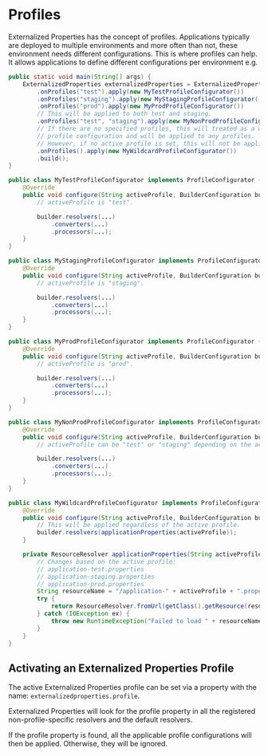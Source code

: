 # Profiles

Externalized Properties has the concept of profiles. Applications typically are deployed to multiple environments and more often than not, these environment needs different configurations. This is where profiles can help. It allows applications to define different configurations per environment e.g.

```java
public static void main(String[] args) {
    ExternalizedProperties externalizedProperties = ExternalizedProperties.builder()
        .onProfiles("test").apply(new MyTestProfileConfigurator())
        .onProfiles("staging").apply(new MyStagingProfileConfigurator())
        .onProfiles("prod").apply(new MyProdProfileConfigurator())
        // This will be applied to both test and staging.
        .onProfiles("test", "staging").apply(new MyNonProdProfileConfigurator())
        // If there are no specified profiles, this will treated as a wildcard 
        // profile configuration and will be applied to any profiles. 
        // However, if no active profile is set, this will not be applied.
        .onProfiles().apply(new MyWildcardProfileConfigurator())
        .build();
}

public class MyTestProfileConfigurator implements ProfileConfigurator {
    @Override
    public void configure(String activeProfile, BuilderConfiguration builder) {
        // activeProfile is "test".

        builder.resolvers(...)
            .converters(...)
            .processors(...);
    }
}

public class MyStagingProfileConfigurator implements ProfileConfigurator {
    @Override
    public void configure(String activeProfile, BuilderConfiguration builder) {
        // activeProfile is "staging".

        builder.resolvers(...)
            .converters(...)
            .processors(...);
    }
}

public class MyProdProfileConfigurator implements ProfileConfigurator {
    @Override
    public void configure(String activeProfile, BuilderConfiguration builder) {
        // activeProfile is "prod".

        builder.resolvers(...)
            .converters(...)
            .processors(...);
    }
}

public class MyNonProdProfileConfigurator implements ProfileConfigurator {
    @Override
    public void configure(String activeProfile, BuilderConfiguration builder) {
        // activeProfile can be "test" or "staging" depending on the active profile.

        builder.resolvers(...)
            .converters(...)
            .processors(...);
    }
}

public class MyWildcardProfileConfigurator implements ProfileConfigurator {
    @Override
    public void configure(String activeProfile, BuilderConfiguration builder) {
        // This will be applied regardless of the active profile.
        builder.resolvers(applicationProperties(activeProfile));
    }

    private ResourceResolver applicationProperties(String activeProfile) {
        // Changes based on the active profile:
        // application-test.properties
        // application-staging.properties
        // application-prod.properties
        String resourceName = "/application-" + activeProfile + ".properties";
        try {
            return ResourceResolver.fromUrl(getClass().getResource(resourceName))
        } catch (IOException ex) {
            throw new RuntimeException("Failed to load " + resourceName, ex);
        }
    }
}
```

## Activating an Externalized Properties Profile

The active Externalized Properties profile can be set via a property with the name: `externalizedproperties.profile`.  

Externalized Properties will look for the profile property in all the registered non-profile-specific resolvers and the default resolvers.

If the profile property is found, all the applicable profile configurations will then be applied. Otherwise, they will be ignored.
